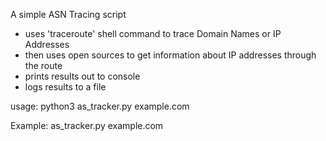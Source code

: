 A simple ASN Tracing script

- uses 'traceroute' shell command to trace Domain Names or IP Addresses
- then uses open sources to get information about IP addresses through the route
- prints results out to console
- logs results to a file



usage: python3 as_tracker.py example.com

Example: as_tracker.py example.com